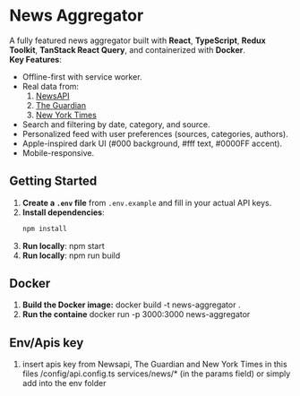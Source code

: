 # News Aggregator

A fully featured news aggregator built with **React**, **TypeScript**, **Redux Toolkit**, **TanStack React Query**, and containerized with **Docker**.  
**Key Features**:
- Offline-first with service worker.
- Real data from:
  1. [NewsAPI](https://newsapi.org/)
  2. [The Guardian](https://open-platform.theguardian.com/)
  3. [New York Times](https://developer.nytimes.com/)
- Search and filtering by date, category, and source.
- Personalized feed with user preferences (sources, categories, authors).
- Apple-inspired dark UI (#000 background, #fff text, #0000FF accent).
- Mobile-responsive.

## Getting Started

1. **Create a `.env` file** from `.env.example` and fill in your actual API keys.
2. **Install dependencies**:
   ```bash
   npm install
3. **Run locally**:
    npm start
4. **Run locally**:
    npm run build

## Docker
1.  **Build the Docker image:**
    docker build -t news-aggregator .
2. **Run the containe**
    docker run -p 3000:3000 news-aggregator

## Env/Apis key
1. insert apis key from Newsapi, The Guardian and New York Times in this files
/config/api.config.ts
services/news/* (in the params field)
or simply add into the env folder